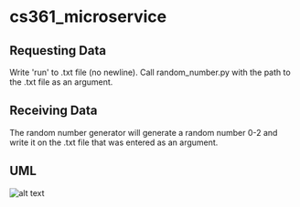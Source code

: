 # cs361_microservice
## Requesting Data
Write 'run' to .txt file (no newline). Call random_number.py with the path to the .txt file as an argument.
## Receiving Data
The random number generator will generate a random number 0-2 and write it on the .txt file that was entered as an argument.
## UML
![alt text](https://github.com/boswelas/cs361_microservice/blob/main/image.jpg?raw=true)
